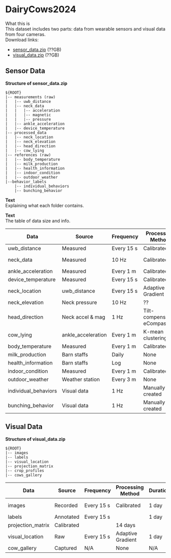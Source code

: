# DairyCows2024


What this is\
This dataset includes two parts: data from wearable sensors and visual data from four cameras.\
Download links:
* [sensor_data.zip](link1) (??GB)
* [visual_data.zip](link1) (??GB)


Sensor Data
------


**Structure of sensor_data.zip**

```
${ROOT}
|-- measurements (raw)
|   |-- uwb_distance
|   |-- neck_data
|   |   |-- acceleration
|   |   |-- magnetic
|   |   |-- pressure
|   |-- ankle_acceleration
|   |-- device_temperature
|-- processed_data
|   |-- neck_location
|   |-- neck_elevation
|   |-- head_direction
|   |-- cow_lying
|-- references (raw)
|   |-- body_temperature
|   |-- milk_production
|   |-- health_information
|   |-- indoor_condition
|   |-- outdoor_weather
|--behavior_labels
    |-- individual_behaviors
    |-- bunching_behavior

```
**Text**\
Explaining what each folder contains.

**Text**\
The table of data size and info.

| Data | Source | Frequency | Processing Method | Duration | Size   |
|-------------|--------|-----------|----------|----------|--------|
| uwb_distance| Measured | Every 15 s| Calibrated  | 14 days  |        |
| neck_data   | Measured | 10 Hz     | Calibrated | 14 days  | 9.6 GB |
| ankle_acceleration| Measured |Every 1 m|Calibrated  | 14 days  |        |
|device_temperature| Measured |Every 15 s|Calibrated | 14 days  |        |
|neck_location|uwb_distance|Every 15 s|Adaptive Gradient|14 days  |        |
|neck_elevation|Neck pressure| 10 Hz | ?? | 14 days |
|head_direction|Neck accel & mag| 1 Hz | Tilt-compensated eCompass|14 days| |
|cow_lying | ankle_acceleration | Every 1 m | K-mean clustering | 14 days | |
|body_temperature  | Measured | Every 1 m  | Calibrated    | 14 days | |
|milk_production   | Barn staffs | Daily | None  | 14 days | | 
|health_information| Barn staffs | Log   | None  | 14 days | |
|indoor_condition  | Measured | Every 1 m  | Calibrated    | 14 days | |
|outdoor_weather   | Weather station | Every 3 m | None    | 14 days | |
|individual_behaviors| Visual data | 1 Hz | Manually created | 1 day | |
|bunching_behavior| Visual data | 1 Hz | Manually created | 1 day | |


Visual Data
------
**Structure of visual_data.zip**
```
${ROOT}
|-- images
|-- labels
|-- visual_location
|-- projection_matrix
|-- crop_profiles
|-- cows_gallery
```

| Data | Source | Frequency | Processing Method | Duration | Size   |
|-------------|--------|-----------|----------|----------|--------|
| images| Recorded    | Every 15 s| Calibrated  | 1 day  |   ? GB     |
| labels   | Annotated |Every 15 s|  | 1 day  |  |
| projection_matrix |Calibrated |  | 14 days  |        |
| visual_location |Raw|Every 15 s| Adaptive Gradient | 1 day  |        |
| cow_gallery |Captured | N/A | None | N/A  |        |


<!--```
${ROOT}
|-- visual_data
|   |-- neck_data
|   |   |-- uwb_distance
|   |   |-- sensor_data
|   |   |-- head_direction
|   |   |-- device_temperature
|   |-- location_data
|   |-- ankle_data
```-->